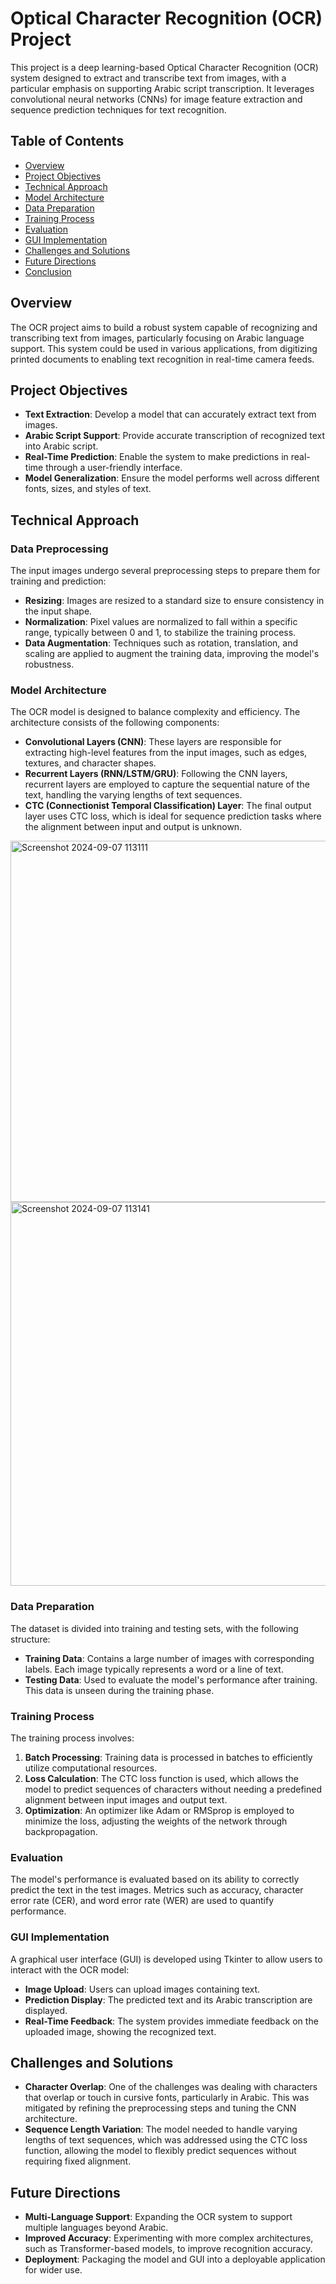 # Optical Character Recognition (OCR) Project

This project is a deep learning-based Optical Character Recognition (OCR) system designed to extract and transcribe text from images, with a particular emphasis on supporting Arabic script transcription. It leverages convolutional neural networks (CNNs) for image feature extraction and sequence prediction techniques for text recognition.

## Table of Contents

- [Overview](#overview)
- [Project Objectives](#project-objectives)
- [Technical Approach](#technical-approach)
- [Model Architecture](#model-architecture)
- [Data Preparation](#data-preparation)
- [Training Process](#training-process)
- [Evaluation](#evaluation)
- [GUI Implementation](#gui-implementation)
- [Challenges and Solutions](#challenges-and-solutions)
- [Future Directions](#future-directions)
- [Conclusion](#conclusion)

## Overview

The OCR project aims to build a robust system capable of recognizing and transcribing text from images, particularly focusing on Arabic language support. This system could be used in various applications, from digitizing printed documents to enabling text recognition in real-time camera feeds.

## Project Objectives

- **Text Extraction**: Develop a model that can accurately extract text from images.
- **Arabic Script Support**: Provide accurate transcription of recognized text into Arabic script.
- **Real-Time Prediction**: Enable the system to make predictions in real-time through a user-friendly interface.
- **Model Generalization**: Ensure the model performs well across different fonts, sizes, and styles of text.

## Technical Approach

### Data Preprocessing

The input images undergo several preprocessing steps to prepare them for training and prediction:

- **Resizing**: Images are resized to a standard size to ensure consistency in the input shape.
- **Normalization**: Pixel values are normalized to fall within a specific range, typically between 0 and 1, to stabilize the training process.
- **Data Augmentation**: Techniques such as rotation, translation, and scaling are applied to augment the training data, improving the model's robustness.

### Model Architecture

The OCR model is designed to balance complexity and efficiency. The architecture consists of the following components:

- **Convolutional Layers (CNN)**: These layers are responsible for extracting high-level features from the input images, such as edges, textures, and character shapes.
- **Recurrent Layers (RNN/LSTM/GRU)**: Following the CNN layers, recurrent layers are employed to capture the sequential nature of the text, handling the varying lengths of text sequences.
- **CTC (Connectionist Temporal Classification) Layer**: The final output layer uses CTC loss, which is ideal for sequence prediction tasks where the alignment between input and output is unknown.
  
<img width="578" alt="Screenshot 2024-09-07 113111" src="https://github.com/user-attachments/assets/f1d0fbe8-47db-4ccb-91ab-4c519105a5c4">

<img width="614" alt="Screenshot 2024-09-07 113141" src="https://github.com/user-attachments/assets/450f1c9c-9906-417d-a09c-7362e3be6b32">


### Data Preparation

The dataset is divided into training and testing sets, with the following structure:

- **Training Data**: Contains a large number of images with corresponding labels. Each image typically represents a word or a line of text.
- **Testing Data**: Used to evaluate the model's performance after training. This data is unseen during the training phase.

### Training Process

The training process involves:

1. **Batch Processing**: Training data is processed in batches to efficiently utilize computational resources.
2. **Loss Calculation**: The CTC loss function is used, which allows the model to predict sequences of characters without needing a predefined alignment between input images and output text.
3. **Optimization**: An optimizer like Adam or RMSprop is employed to minimize the loss, adjusting the weights of the network through backpropagation.

### Evaluation

The model's performance is evaluated based on its ability to correctly predict the text in the test images. Metrics such as accuracy, character error rate (CER), and word error rate (WER) are used to quantify performance.

### GUI Implementation

A graphical user interface (GUI) is developed using Tkinter to allow users to interact with the OCR model:

- **Image Upload**: Users can upload images containing text.
- **Prediction Display**: The predicted text and its Arabic transcription are displayed.
- **Real-Time Feedback**: The system provides immediate feedback on the uploaded image, showing the recognized text.

## Challenges and Solutions

- **Character Overlap**: One of the challenges was dealing with characters that overlap or touch in cursive fonts, particularly in Arabic. This was mitigated by refining the preprocessing steps and tuning the CNN architecture.
- **Sequence Length Variation**: The model needed to handle varying lengths of text sequences, which was addressed using the CTC loss function, allowing the model to flexibly predict sequences without requiring fixed alignment.

## Future Directions

- **Multi-Language Support**: Expanding the OCR system to support multiple languages beyond Arabic.
- **Improved Accuracy**: Experimenting with more complex architectures, such as Transformer-based models, to improve recognition accuracy.
- **Deployment**: Packaging the model and GUI into a deployable application for wider use.
